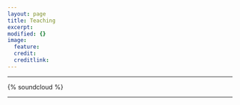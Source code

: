 ```yaml
---
layout: page
title: Teaching
excerpt: 
modified: {} 
image:
  feature: 
  credit: 
  creditlink: 
---
```



---

{% soundcloud %}

---



